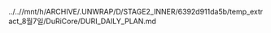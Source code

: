 ../..//mnt/h/ARCHIVE/.UNWRAP/D/STAGE2_INNER/6392d911da5b/temp_extract_8월7일/DuRiCore/DURI_DAILY_PLAN.md